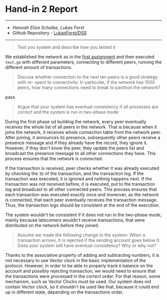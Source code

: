 # Hand-in 2 Report
___
* *Hannah Eliza Schaibe, Lukas Forst*
* Github Repository - [LukasForst/DSS](https://github.com/LukasForst/DSS/tree/master/handins/2)
___

> Test you system and describe how you tested it

We established the network as in the [first assignment](https://github.com/LukasForst/DSS/tree/master/handins/1#hand-in-1-report)
and then executed `test.go` with different parameters, connecting to different peers,
running the different amount of transactions.

> Discuss whether connection to the next ten peers is a good strategy with re-
  spect to connectivity. In particular, if the network has 1000 peers, how many
  connections need to break to partition the network?

pass


> Argue that your system has eventual consistency if all processes are correct
> and the system is run in two-phase mode

During the first phase od building the network, every peer eventually receives 
the whole list of all peers in the network. That is because when it joins the network,
it receives whole connection table from the network peer. After joining, it announces
its presence, subsequently other peers receive a presence message and if they 
already have the record, they ignore it. However, if they don't know the peer,
they update the peers list and broadcast the presence message to all 
other connections they have. This process ensures that the network is connected.

If the transaction is received, peer checks whether it was already executed by 
checking the `ID` of the transaction, and the transaction log.
If the transaction was executed, it is ignored and nothing happens next.
If the transaction was not received before, it is executed, put to the transaction log
and broadcast to all other connected peers. This process ensures that each transaction
was executed exactly once and moreover, as the network is connected, that each peer
eventually receives the transaction message. Thus, the transaction logs should be consistent
at the end of the execution.

The system wouldn't be consistent if it does not run in the two-phase mode,
mainly because latecomers wouldn't receive transactions, that were distributed 
on the network before they joined.


> Assume we made the following change to the system:
> When a transaction arrives, it is rejected if the sending account goes below 0. 
> Does your system still have eventual consistency? Why or why not?

Thanks to the associative property of adding and subtracting numbers,
it is not necessary to use Vector clock in the basic implementation of the protocol.
However, in order to be able to properly track `0` balance on the account 
and possibly rejecting transaction, we would need to ensure that the transactions were processed
in the correct order. For that reason, some mechanism, such as Vector Clocks must be used.
Our system does not contain Vector clock, so it shouldn't be used like that,
because it could end up in different state, depending on the transactions order. 

